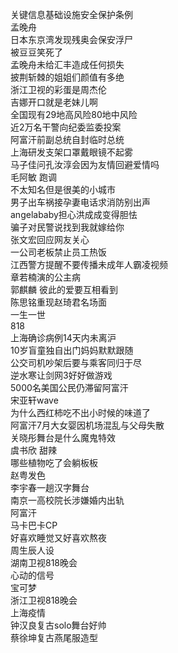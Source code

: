 关键信息基础设施安全保护条例  
孟晚舟  
日本东京湾发现残奥会保安浮尸  
被豆豆笑死了  
孟晚舟未给汇丰造成任何损失  
披荆斩棘的姐姐们颜值有多绝  
浙江卫视的彩蛋是周杰伦  
吉娜开口就是老妹儿啊  
全国现有29地高风险80地中风险  
近2万名干警向纪委监委投案  
阿富汗前副总统自封临时总统  
上海研发支架口罩戴眼镜不起雾  
马子佳问孔汝淳会因为友情回避爱情吗  
毛阿敏 跑调  
不太知名但是很美的小城市  
男子出车祸接孕妻电话求消防别出声  
angelababy担心洪成成变得胆怯  
骗子对民警说找到我就嫁给你  
张文宏回应网友关心  
一公司老板禁止员工热饭  
江西警方提醒不要传播未成年人霸凌视频  
章若楠演的公主病  
郭麒麟 彼此的爱要互相看到  
陈思铭重现赵琦君名场面  
一生一世  
818  
上海确诊病例14天内未离沪  
10岁盲童独自出门妈妈默默跟随  
公交司机吵架后要与乘客同归于尽  
逆水寒让剑网3好好做游戏  
5000名美国公民仍滞留阿富汗  
宋亚轩wave  
为什么西红柿吃不出小时候的味道了  
阿富汗7月大女婴因机场混乱与父母失散  
关晓彤舞台是什么魔鬼特效  
虞书欣 甜辣  
哪些植物吃了会躺板板  
赵粤发色  
李宇春一趟汉字舞台  
南京一高校院长涉嫌婚内出轨  
阿富汗  
马卡巴卡CP  
好喜欢睡觉又好喜欢熬夜  
周生辰人设  
湖南卫视818晚会  
心动的信号  
宝可梦  
浙江卫视818晚会  
上海疫情  
钟汉良复古solo舞台好帅  
蔡徐坤复古燕尾服造型  
